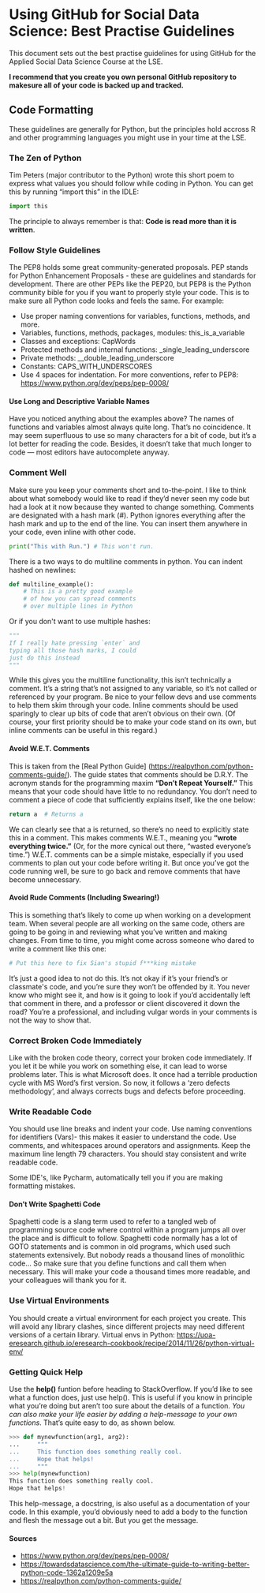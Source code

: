 # Using GitHub for Social Data Science: Best Practise Guidelines

This document sets out the best practise guidelines for using GitHub for the Applied Social Data Science Course at the LSE.

**I recommend that you create you own personal GitHub repository to makesure all of your code is backed up and tracked.**

## Code Formatting
These guidelines are generally for Python, but the principles hold accross R and other programming languages you might use in your time at the LSE.

### The Zen of Python
Tim Peters (major contributor to the Python) wrote this short poem to express what values you should follow while coding in Python. You can get this by running “import this” in the IDLE:
``` Python
import this
```
The principle to always remember is that: **Code is read more than it is written**. 

### Follow Style Guidelines
The PEP8 holds some great community-generated proposals. PEP stands for Python Enhancement Proposals - these are guidelines and standards for development. 
There are other PEPs like the PEP20, but PEP8 is the Python community bible for you if you want to properly style your code. 
This is to make sure all Python code looks and feels the same. 
For example:
- Use proper naming conventions for variables, functions, methods, and more.
- Variables, functions, methods, packages, modules: this_is_a_variable
- Classes and exceptions: CapWords
- Protected methods and internal functions: _single_leading_underscore
- Private methods: __double_leading_underscore
- Constants: CAPS_WITH_UNDERSCORES
- Use 4 spaces for indentation. 
For more conventions, refer to PEP8: https://www.python.org/dev/peps/pep-0008/

#### Use Long and Descriptive Variable Names
Have you noticed anything about the examples above? The names of functions and variables almost always quite long. That’s no coincidence.
It may seem superfluous to use so many characters for a bit of code, but it’s a lot better for reading the code. Besides, it doesn’t take that much longer to code — most editors have autocomplete anyway.

### Comment Well
Make sure you keep your comments short and to-the-point. I like to think about what somebody would like to read if they’d never seen my code but had a look at it now because they wanted to change something. 
Comments are designated with a hash mark (#). Python ignores everything after the hash mark and up to the end of the line. You can insert them anywhere in your code, even inline with other code.

``` python
print("This with Run.") # This won't run.
```
There is a two ways to do multiline comments in python. You can indent hashed on newlines:

``` python
def multiline_example():
    # This is a pretty good example
    # of how you can spread comments
    # over multiple lines in Python
```
Or if you don't want to use multiple hashes:
``` python    
"""
If I really hate pressing `enter` and
typing all those hash marks, I could
just do this instead
"""
```
While this gives you the multiline functionality, this isn’t technically a comment. It’s a string that’s not assigned to any variable, so it’s not called or referenced by your program. Be nice to your fellow devs and use comments to help them skim through your code. Inline comments should be used sparingly to clear up bits of code that aren’t obvious on their own. (Of course, your first priority should be to make your code stand on its own, but inline comments can be useful in this regard.)

#### Avoid W.E.T. Comments
This is taken from the [Real Python Guide] (https://realpython.com/python-comments-guide/). The guide states that comments should be D.R.Y. The acronym stands for the programming maxim **“Don’t Repeat Yourself.”** This means that your code should have little to no redundancy. You don’t need to comment a piece of code that sufficiently explains itself, like the one below:
```python
return a  # Returns a
```
We can clearly see that a is returned, so there’s no need to explicitly state this in a comment. This makes comments W.E.T., meaning you **“wrote everything twice.”** (Or, for the more cynical out there, “wasted everyone’s time.”)
W.E.T. comments can be a simple mistake, especially if you used comments to plan out your code before writing it. But once you’ve got the code running well, be sure to go back and remove comments that have become unnecessary.

#### Avoid Rude Comments (Including Swearing!)
This is something that’s likely to come up when working on a development team. When several people are all working on the same code, others are going to be going in and reviewing what you’ve written and making changes. From time to time, you might come across someone who dared to write a comment like this one:

``` python
# Put this here to fix Sian's stupid f***king mistake

```
It’s just a good idea to not do this. It’s not okay if it’s your friend’s or classmate's code, and you’re sure they won’t be offended by it. You never know who might see it, and how is it going to look if you’d accidentally left that comment in there, and a professor or client discovered it down the road? You’re a professional, and including vulgar words in your comments is not the way to show that.

### Correct Broken Code Immediately
Like with the broken code theory, correct your broken code immediately. If you let it be while you work on something else, it can lead to worse problems later. This is what Microsoft does. It once had a terrible production cycle with MS Word’s first version. So now, it follows a ‘zero defects methodology’, and always corrects bugs and defects before proceeding.

### Write Readable Code
You should use line breaks and indent your code. Use naming conventions for identifiers (Vars)- this makes it easier to understand the code. Use comments, and whitespaces around operators and assignments. Keep the maximum line length 79 characters. You should stay consistent and write readable code.

Some IDE's, like Pycharm, automatically tell you if you are making formatting mistakes.

#### Don’t Write Spaghetti Code
Spaghetti code is a slang term used to refer to a tangled web of programming source code where control within a program jumps all over the place and is difficult to follow. Spaghetti code normally has a lot of GOTO statements and is common in old programs, which used such statements extensively.
But nobody reads a thousand lines of monolithic code…
So make sure that you define functions and call them when necessary. This will make your code a thousand times more readable, and your colleagues will thank you for it.

### Use Virtual Environments
You should create a virtual environment for each project you create. This will avoid any library clashes, since different projects may need different versions of a certain library.
Virtual envs in Python: https://uoa-eresearch.github.io/eresearch-cookbook/recipe/2014/11/26/python-virtual-env/

### Getting Quick Help
Use the **help()** funtion before heading to StackOverflow.
If you’d like to see what a function does, just use help(). This is useful if you know in principle what you’re doing but aren’t too sure about the details of a function.
*You can also make your life easier by adding a help-message to your own functions*. That’s quite easy to do, as shown below.
``` python
>>> def mynewfunction(arg1, arg2):
...     """
...     This function does something really cool.
...     Hope that helps!
...     """
>>> help(mynewfunction)
This function does something really cool.
Hope that helps!
```
This help-message, a docstring, is also useful as a documentation of your code. In this example, you’d obviously need to add a body to the function and flesh the message out a bit. But you get the message.

#### Sources
* https://www.python.org/dev/peps/pep-0008/
* https://towardsdatascience.com/the-ultimate-guide-to-writing-better-python-code-1362a1209e5a
* https://realpython.com/python-comments-guide/


